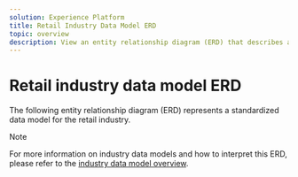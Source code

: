 ```yaml
---
solution: Experience Platform
title: Retail Industry Data Model ERD
topic: overview
description: View an entity relationship diagram (ERD) that describes a standardized data model for the retail industry, compatible with Experience Data Model (XDM) for use in Adobe Experience Platform.
---
```


# Retail industry data model ERD

The following entity relationship diagram (ERD) represents a standardized data model for the retail industry.

>[!NOTE]
>
>For more information on industry data models and how to interpret this ERD, please refer to the [industry data model overview](./overview.md).